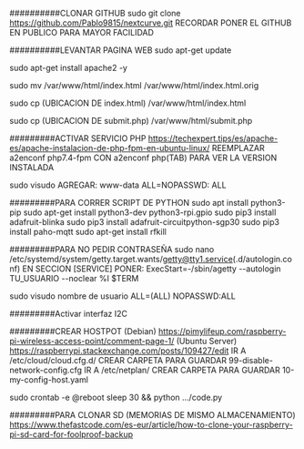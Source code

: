 ##########CLONAR GITHUB
sudo git clone https://github.com/Pablo9815/nextcurve.git
RECORDAR PONER EL GITHUB EN PUBLICO PARA MAYOR FACILIDAD

##########LEVANTAR PAGINA WEB
sudo apt-get update

sudo apt-get install apache2 -y

sudo mv /var/www/html/index.html /var/www/html/index.html.orig

sudo cp (UBICACION DE index.html) /var/www/html/index.html

sudo cp (UBICACION DE submit.php) /var/www/html/submit.php

#########ACTIVAR SERVICIO PHP
https://techexpert.tips/es/apache-es/apache-instalacion-de-php-fpm-en-ubuntu-linux/
REEMPLAZAR a2enconf php7.4-fpm CON a2enconf php(TAB) PARA VER LA VERSION INSTALADA

sudo visudo
AGREGAR: www-data ALL=NOPASSWD: ALL

#########PARA CORRER SCRIPT DE PYTHON
sudo apt install python3-pip
sudo apt-get install python3-dev python3-rpi.gpio
sudo pip3 install adafruit-blinka
sudo pip3 install adafruit-circuitpython-sgp30
sudo pip3 install paho-mqtt
sudo apt-get install rfkill

#########PARA NO PEDIR CONTRASEÑA
sudo nano /etc/systemd/system/getty.target.wants/getty@tty1.service(.d/autologin.conf)
EN SECCION [SERVICE] PONER:
ExecStart=-/sbin/agetty --autologin TU_USUARIO --noclear %I $TERM

sudo visudo
nombre de usuario ALL=(ALL) NOPASSWD:ALL

#########Activar interfaz I2C

#########CREAR HOSTPOT
(Debian) https://pimylifeup.com/raspberry-pi-wireless-access-point/comment-page-1/
(Ubuntu Server) https://raspberrypi.stackexchange.com/posts/109427/edit
IR A /etc/cloud/cloud.cfg.d/ CREAR CARPETA PARA GUARDAR 99-disable-network-config.cfg
IR A /etc/netplan/ CREAR CARPETA PARA GUARDAR 10-my-config-host.yaml

sudo crontab -e
@reboot sleep 30 && python .../code.py

#########PARA CLONAR SD (MEMORIAS DE MISMO ALMACENAMIENTO)
https://www.thefastcode.com/es-eur/article/how-to-clone-your-raspberry-pi-sd-card-for-foolproof-backup
